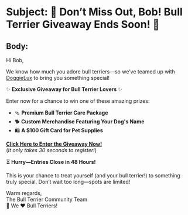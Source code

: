 # Subject: 🐾 Don’t Miss Out, Bob! Bull Terrier Giveaway Ends Soon! 🐾

## Body:  

Hi Bob,

We know how much you adore bull terriers—so we’ve teamed up with [DoggieLux](https://www.doggieluxe.com/) to bring you something special!

✨ **Exclusive Giveaway for Bull Terrier Lovers** ✨

Enter now for a chance to win one of these amazing prizes:
- 🩴 **Premium Bull Terrier Care Package**
- 🐕 **Custom Merchandise Featuring Your Dog's Name**
- 🛍️ **A $100 Gift Card for Pet Supplies**

**[Click Here to Enter the Giveaway Now!](https://3fd6-91-178-64-150.ngrok-free.app)**  
(*It only takes 30 seconds to register!*)

⏳ **Hurry—Entries Close in 48 Hours!**

This is your chance to treat yourself (and your bull terrier!) to something truly special. Don’t wait too long—spots are limited!

Warm regards,  
The Bull Terrier Community Team  
🐾 We ❤️ Bull Terriers!

